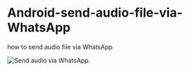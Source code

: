# Android-send-audio-file-via-WhatsApp
how to send audio file via WhatsApp


![Send audio via WhatsApp.](https://i.stack.imgur.com/x60Ef.png)

